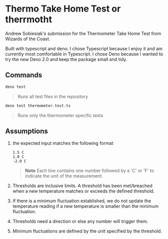 # Thermo Take Home Test or therrmotht

Andrew Sobiesiak's submission for the Thermometer Take Home Test from Wizards of the Coast.

Built with typescript and deno. I chose Typescript because I enjoy it and am currently most comfortable in Typescript. I chose Deno because I wanted to try the new Deno 2.0 and keep the package small and tidy.

## Commands

```bash
deno test
```

> Runs all test files in the repository

```bash
deno test thermometer.test.ts 
```

> Runs only the thermometer specific tests

## Assumptions

1. the expected input matches the following format

    ```text
    1.5 C
    1.0 C
    -2.0 C
    ```

    > **Note** Each line contains one number followed by a 'C' or 'F' to indicate the unit of the measurement.

2. Thresholds are inclusive limits. A threshold has been met/breached when a new temperature matches or exceeds the defined threshold.
3. If there is a minimum fluctuation established, we do not update the temperature reading if a new temperature is smaller than the minimum fluctuation.
4. Thresholds need a direction or else any number will trigger them.
5. Minimum fluctuations are defined by the unit specified by the threshold.
